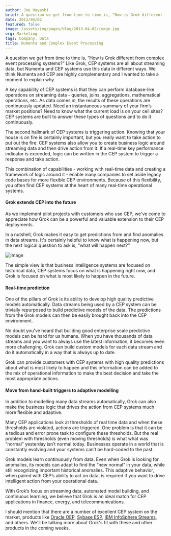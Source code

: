 ```yaml
---
author: Joe Hayashi
brief: A question we get from time to time is, “How is Grok different from complex event processing systems?”  Like Grok, CEP systems are all about streaming data
date: 2013/04/02
featured: false
image: /assets/img/pages/blog/2013-04-02/image.jpg
org: Marketing
tags: Company, Data
title: Numenta and Complex Event Processing
---
```


A question we get from time to time is, “How is Grok different from complex
event processing systems?”  Like Grok, CEP systems are all about streaming data,
but Numenta and CEP systems use this data in different ways. We think Numenta
and CEP are highly complementary and I wanted to take a moment to explain why.

A key capability of CEP systems is that they can perform database-like
operations on streaming data - queries, joins, aggregations, mathematical
operations, etc.  As data comes in, the results of these operations are
continuously updated. Need an instantaneous summary of your firm’s market
positions? Need to know what the current load is on your cell sites? CEP systems
are built to answer these types of questions and to do it continuously.

The second hallmark of CEP systems is triggering action. Knowing that your house
is on fire is certainly important, but you really want to take action to put out
the fire. CEP systems also allow you to create business logic around streaming
data and then drive action from it.  If a real-time key performance indicator is
exceeded, logic can be written in the CEP system to trigger a response and take
action.

This combination of capabilities - working with real-time data and creating a
framework of logic around it - enable many companies to set aside legacy code
bases for more flexible CEP environments.  Because of this flexibility, you
often find CEP systems at the heart of many real-time operational systems.

#### Grok extends CEP into the future

As we implement pilot projects with customers who use CEP, we've come to
appreciate how Grok can be a powerful and valuable extension to their CEP
deployments.

In a nutshell, Grok makes it easy to get predictions from and find anomalies in
data streams. It's certainly helpful to know what is happening now, but the next
logical question to ask is, “what will happen next?”

![Image](/assets/img/pages/blog/2013-04-02/cep-arrow.jpg "Numenta and CEP Systems")

The simple view is that business intelligence systems are focused on historical
data, CEP systems focus on what is happening right now, and Grok is focused on
what is most likely to happen in the future.

#### Real-time prediction

One of the pillars of Grok is its ability to develop high quality predictive
models automatically.  Data streams being used by a CEP system can be trivially
repurposed to build predictive models of the data.  The predictions from the
Grok models can then be easily brought back into the CEP environment.

No doubt you've heard that building good enterprise scale predictive models can
be hard for us humans.  When you have thousands of data streams and you want to
always use the latest information, it becomes even more challenging. Grok can
build custom models for each data stream and do it automatically in a way that
is always up to date.

Grok can provide customers with CEP systems with high quality predictions about
what is most likely to happen and this information can be added to the mix of
operational information to make the best decision and take the most appropriate
actions.

#### Move from hand-built triggers to adaptive modelling

In addition to modelling many data streams automatically, Grok can also make the
business logic that drives the action from CEP systems much more flexible and
adaptive.

Many CEP applications look at thresholds of real time data and when these
thresholds are violated, actions are triggered. One problem is that it can be a
tedious and error prone task to configure these thresholds. But the real problem
with thresholds (even moving thresholds) is what what was “normal” yesterday
isn’t normal today. Businesses operate in a world that is constantly evolving
and your systems can’t be hard-coded to the past.

Grok models learn continuously from data. Even when Grok is looking for
anomalies, its models can adapt to find the “new normal” in your data, while
still recognizing important historical anomalies.  This adaptive behavior, when
paired with CEP’s ability to act on data, is required if you want to drive
intelligent action from your operational data.


With Grok’s focus on streaming data, automated model building, and continuous
learning, we believe that Grok is an ideal match for CEP applications in
finance, energy, and telecommunications.

I should mention that there are a number of excellent CEP system on the market,
products like [Oracle OEP](http://bit.ly/13P4QF6),
[Sybase ESP](http://bit.ly/14CJutu),
[IBM InfoSphere Streams](http://ibm.co/12dbr7a), and others.  We'll be talking
more about Grok's fit with these and other products in the coming weeks.

